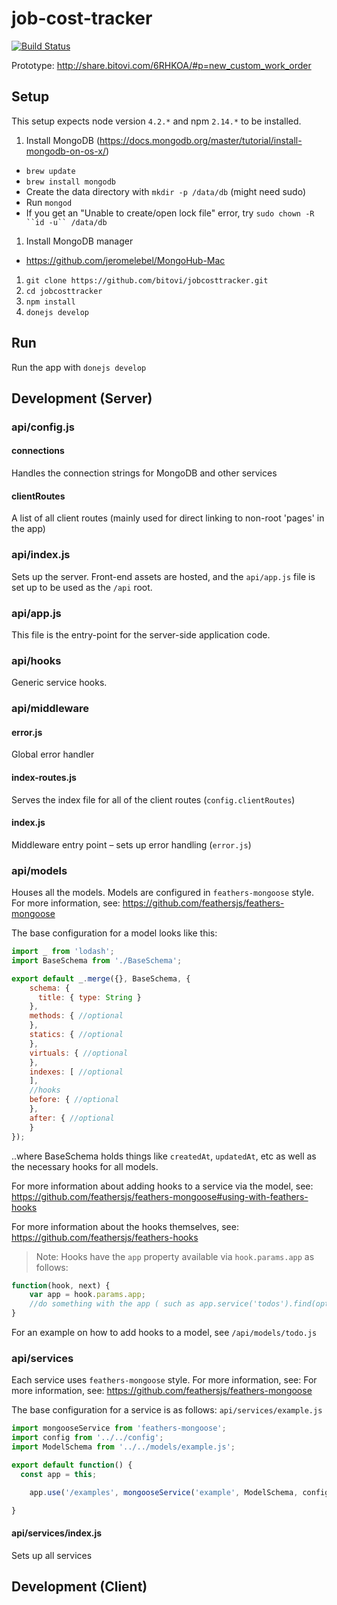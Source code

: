 # job-cost-tracker
[![Build Status](https://travis-ci.com/bitovi/jobcosttracker.svg?token=dyyk9qzTjNBWR2Yq1HxW&branch=master)](https://travis-ci.com/bitovi/jobcosttracker)

Prototype: http://share.bitovi.com/6RHKOA/#p=new_custom_work_order

## Setup
This setup expects node version `4.2.*` and npm `2.14.*` to be installed.

1. Install MongoDB (https://docs.mongodb.org/master/tutorial/install-mongodb-on-os-x/)
  * `brew update`
  * `brew install mongodb`
  * Create the data directory with `mkdir -p /data/db` (might need sudo)
  * Run `mongod`
  * If you get an "Unable to create/open lock file" error, try `sudo chown -R ``id -u`` /data/db`
1. Install MongoDB manager
  * https://github.com/jeromelebel/MongoHub-Mac
1. `git clone https://github.com/bitovi/jobcosttracker.git`
1. `cd jobcosttracker`
1. `npm install`
1. `donejs develop`

## Run
Run the app with `donejs develop`

## Development (Server)

### api/config.js
#### connections
Handles the connection strings for MongoDB and other services

#### clientRoutes
A list of all client routes (mainly used for direct linking to non-root 'pages' in the app)

### api/index.js
Sets up the server.  Front-end assets are hosted, and the `api/app.js` file is set up to be used as the `/api` root.

### api/app.js
This file is the entry-point for the server-side application code.

### api/hooks
Generic service hooks.

### api/middleware
#### error.js
Global error handler

#### index-routes.js
Serves the index file for all of the client routes (`config.clientRoutes`)

#### index.js
Middleware entry point – sets up error handling (`error.js`)

### api/models
Houses all the models.  Models are configured in `feathers-mongoose` style.  For more information, see: https://github.com/feathersjs/feathers-mongoose

The base configuration for a model looks like this:
```javascript
import _ from 'lodash';
import BaseSchema from './BaseSchema';

export default _.merge({}, BaseSchema, {
    schema: {
      title: { type: String }
    },
    methods: { //optional
    },
    statics: { //optional
    },
    virtuals: { //optional
    },
    indexes: [ //optional
    ],
    //hooks
    before: { //optional
    },
    after: { //optional
    }
});
```
..where BaseSchema holds things like `createdAt`, `updatedAt`, etc as well as the necessary hooks for all models.

For more information about adding hooks to a service via the model, see: https://github.com/feathersjs/feathers-mongoose#using-with-feathers-hooks

For more information about the hooks themselves, see: https://github.com/feathersjs/feathers-hooks

> Note: Hooks have the `app` property available via `hook.params.app` as follows:
```javascript
function(hook, next) {
    var app = hook.params.app;
    //do something with the app ( such as app.service('todos').find(opts,() => next()) )
}
```
For an example on how to add hooks to a model, see `/api/models/todo.js`

### api/services
Each service uses `feathers-mongoose` style.  For more information, see: For more information, see: https://github.com/feathersjs/feathers-mongoose

The base configuration for a service is as follows:
`api/services/example.js`

```javascript
import mongooseService from 'feathers-mongoose';
import config from '../../config';
import ModelSchema from '../../models/example.js';

export default function() {
  const app = this;

    app.use('/examples', mongooseService('example', ModelSchema, config.connections.mongodb));

}
```

#### api/services/index.js
Sets up all services



## Development (Client)

